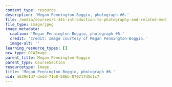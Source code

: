 ```yaml
---
content_type: resource
description: 'Megan Pennington-Boggio, photograph #6.'
file: /media/courses/4-341-introduction-to-photography-and-related-media-fall-2007/a639e1d7dedd71e0506b070717d5d1c7_boggio6.jpg
file_type: image/jpeg
image_metadata:
  caption: 'Megan Pennington-Boggio, photograph #6.'
  credit: 'Credit: Image courtesy of Megan Pennington-Boggio.'
  image-alt: ''
learning_resource_types: []
ocw_type: OCWImage
parent_title: Megan Pennington-Boggio
parent_type: CourseSection
resourcetype: Image
title: 'Megan Pennington-Boggio, photograph #6.'
uid: a639e1d7-dedd-71e0-506b-070717d5d1c7
---
```

